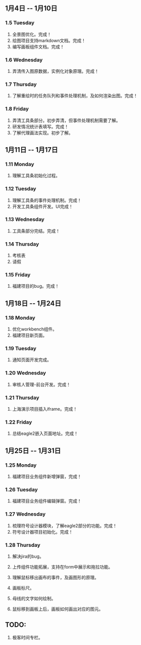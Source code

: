 ## 1月4日 -- 1月10日

### 1.5 Tuesday
1. 全景图优化。完成！
2. 绘图项目支持markdown文档。完成！
3. 编写画板组件文档。完成！

### 1.6 Wednesday
1. 弄清传入图原数据，实例化对象原理。完成！

### 1.7 Thursday
1. 了解重绘时的任务队列和事件处理机制，及如何渲染出图。完成！

### 1.8 Friday
1. 弄清工具条部分。初步弄清，但事件处理机制需要了解。
2. 研发情况统计表填写。完成！
3. 了解代理画法实现。初步了解。

## 1月11日 -- 1月17日

### 1.11 Monday
1. 理解工具条初始化过程。

### 1.12 Tuesday
1. 理解工具条的事件处理机制。完成！
2. 开发工具条组件开发。UI完成！

### 1.13 Wednesday
1. 工具条部分完结。完成！

### 1.14 Thursday
1. 考核表
2. 请假

### 1.15 Friday
1. 福建项目的bug。完成！

## 1月18日 -- 1月24日

### 1.18 Monday
1. 优化workbench组件。
2. 福建项目新页面。

### 1.19 Tuesday
1. 通知页面开发完成。

### 1.20 Wednesday
1. 审核人管理-前台开发。完成！

### 1.21 Thursday
1. 上海演示项目插入iframe。完成！

### 1.22 Friday
1. 总结eagle2嵌入页面地址。完成！

## 1月25日 -- 1月31日

### 1.25 Monday
1. 福建项目业务组件新增弹窗，完成！

### 1.26 Tuesday
1. 福建项目业务组件编辑弹窗。完成！

### 1.27 Wednesday
1. 梳理符号设计器模块，了解eagle2部分的功能。完成！
2. 符号设计器项目初始化。完成！

### 1.28 Thursday
1. 解决jira的bug。


2. 上传组件功能拓展，支持在form中展示和拖拉功能。
1. 理解鼠标移出画布的事件，及画图形的原理。
1. 画板标尺。
1. 母线的文字如何绘制。
1. 鼠标移到画板上后，画板如何画出对应的图元。

## TODO:
1. 极客时间专栏。
